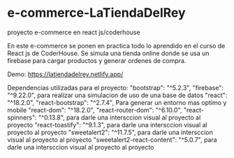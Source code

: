 # e-commerce-LaTiendaDelRey
proyecto e-commerce en react js/coderhouse


En este e-commerce se ponen en practica todo lo aprendido en el curso de React js de CoderHouse. 
Se simula una tienda online donde se usa un firebase para cargar productos y  generar ordenes de compra.

Demo: https://latiendadelrey.netlify.app/


Dependencias utilizadas para el proyecto: "bootstrap": "^5.2.3",
    "firebase": "^9.22.0", para realizar una simulacion de uso de una base de datos
    "react": "^18.2.0",
    "react-bootstrap": "^2.7.4", Para generar un entorno mas optimo y mobile
    "react-dom": "^18.2.0",
    "react-router-dom": "^6.10.0",
    "react-spinners": "^0.13.8", para darle una intersccion visual al proyecto al proyecto
    "react-toastify": "^9.1.3", para darle una intersccion visual al proyecto al proyecto
    "sweetalert2": "^11.7.5", para darle una intersccion visual al proyecto al proyecto
    "sweetalert2-react-content": "^5.0.7", para darle una intersccion visual al proyecto al proyecto
    
 

